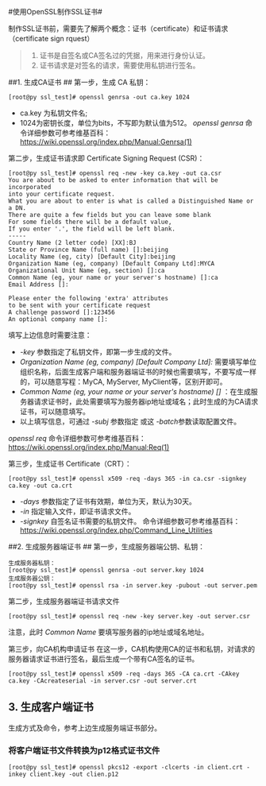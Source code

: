 #使用OpenSSL制作SSL证书#

制作SSL证书前，需要先了解两个概念：证书（certificate）和证书请求（certificate sign rquest）
> 1. 证书是自签名或CA签名过的凭据，用来进行身份认证。
> 2. 证书请求是对签名的请求，需要使用私钥进行签名。


##1. 生成CA证书 ##
第一步，生成 CA 私钥：
```
[root@py ssl_test]# openssl genrsa -out ca.key 1024
```
- ca.key 为私钥文件名;
- 1024为密钥长度，单位为bits，不写即为默认值为512。
*openssl genrsa* 命令详细参数可参考维基百科：https://wiki.openssl.org/index.php/Manual:Genrsa(1)

第二步，生成证书请求即 Certificate Signing Request (CSR)：

```
[root@py ssl_test]# openssl req -new -key ca.key -out ca.csr
You are about to be asked to enter information that will be incorporated
into your certificate request.
What you are about to enter is what is called a Distinguished Name or a DN.
There are quite a few fields but you can leave some blank
For some fields there will be a default value,
If you enter '.', the field will be left blank.
-----
Country Name (2 letter code) [XX]:BJ
State or Province Name (full name) []:beijing
Locality Name (eg, city) [Default City]:beijing
Organization Name (eg, company) [Default Company Ltd]:MYCA
Organizational Unit Name (eg, section) []:ca
Common Name (eg, your name or your server's hostname) []:ca
Email Address []:

Please enter the following 'extra' attributes
to be sent with your certificate request
A challenge password []:123456
An optional company name []:
```
填写上边信息时需要注意：
- *-key* 参数指定了私钥文件，即第一步生成的文件。
- *Organization Name (eg, company) [Default Company Ltd]:* 需要填写单位组织名称，后面生成客户端和服务器端证书的时候也需要填写，不要写成一样的，可以随意写程：MyCA, MyServer, MyClient等，区别开即可。
- *Common Name (eg, your name or your server's hostname) []* ：在生成服务器请求证书时，此处需要填写为服务器ip地址或域名；此时生成的为CA请求证书，可以随意填写。
- 以上填写信息，可通过 *-subj* 参数指定 或这 *-batch*参数读取配置文件。 

*openssl req* 命令详细参数可参考维基百科：https://wiki.openssl.org/index.php/Manual:Req(1)


第三步，生成证书 Certificate（CRT）：

```
[root@py ssl_test]# openssl x509 -req -days 365 -in ca.csr -signkey ca.key -out ca.crt
```
- *-days* 参数指定了证书有效期，单位为天，默认为30天。 
- *-in* 指定输入文件，即证书请求文件。
- *-signkey* 自签名证书需要的私钥文件。
命令详细参数可参考维基百科：https://wiki.openssl.org/index.php/Command_Line_Utilities

##2. 生成服务器端证书 ##
第一步，生成服务器端公钥、私钥：

```
生成服务器私钥：
[root@py ssl_test]# openssl genrsa -out server.key 1024
生成服务器公钥：
[root@py ssl_test]# openssl rsa -in server.key -pubout -out server.pem
```
第二步，生成服务器端证书请求文件
```
[root@py ssl_test]# openssl req -new -key server.key -out server.csr
```
注意，此时 *Common Name* 要填写服务器的ip地址或域名地址。

第三步，向CA机构申请证书
在这一步，CA机构使用CA的证书和私钥，对请求的服务器请求证书进行签名，最后生成一个带有CA签名的证书。
```
[root@py ssl_test]# openssl x509 -req -days 365 -CA ca.crt -CAkey ca.key -CAcreateserial -in server.csr -out server.crt
```

## 3. 生成客户端证书 ##
生成方式及命令，参考上边生成服务端证书部分。

### 将客户端证书文件转换为p12格式证书文件 ###
```
[root@py ssl_test]# openssl pkcs12 -export -clcerts -in client.crt -inkey client.key -out clien.p12
```